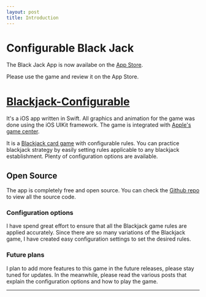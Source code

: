 ```yaml
---
layout: post
title: Introduction
---
```

# Configurable Black Jack

The Black Jack App is now availabe on the [App Store]( https://itunes.apple.com/us/app/blackjack-configurable/id975037070?ls=1&mt=8). 

<p class="message">
Please use the game and review it on the App Store.
</p>

# [Blackjack-Configurable]( https://itunes.apple.com/us/app/blackjack-configurable/id975037070?ls=1&mt=8)

It's a iOS app written in Swift. All graphics and animation for the game was done using the iOS UIKit framework. The game is integrated with [Apple's game center](https://developer.apple.com/game-center/).

It is a [Blackjack card game](http://en.wikipedia.org/wiki/Blackjack) with configurable rules. You can practice blackjack strategy by easily setting rules applicable to any blackjack establishment. Plenty of configuration options are available.  

## Open Source

The app is completely free and open source.  You can check the [Github repo](https://github.com/sameertotey/BlackJack) to view all the source code. 

### Configuration options
I have spend great effort to ensure that all the Blackjack game rules are applied accurately. Since there are so many variations of the Blackjack game, I have created easy configuration settings to set the desired rules.

### Future plans

I plan to add more features to this game in the future releases, please stay tuned for updates. In the meanwhile, please read the various posts that explain the configuration options and how to play the game.

----

